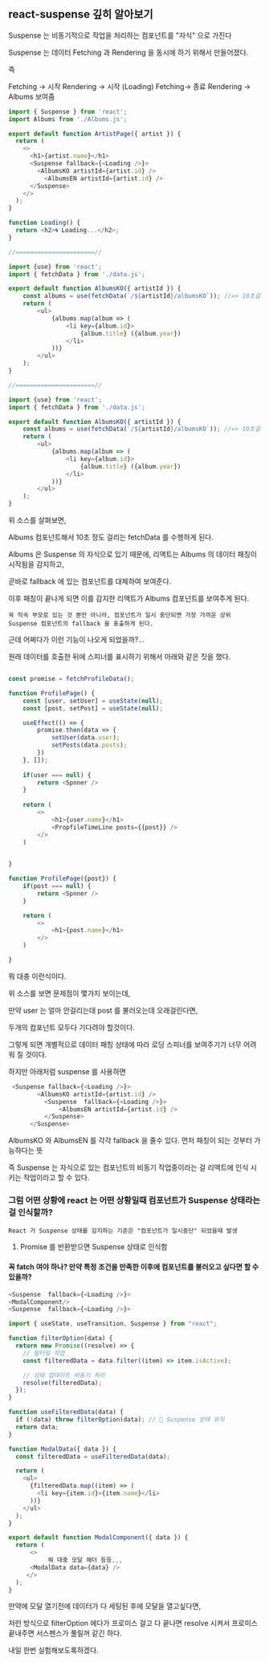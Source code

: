 ## react-suspense 깊히 알아보기


Suspense 는 비동기적으로 작업을 처리하는 컴포넌트를 "자식" 으로 가진다

Suspense 는 데이터 Fetching 과 Rendering 을 동시에 하기 위해서 만들어졌다. 

즉

Fetching -> 시작
Rendering -> 시작 (Loading)
Fetching-> 종료
Rendering -> Albums 보여줌

````javascript
import { Suspense } from 'react';
import Albums from './Albums.js';

export default function ArtistPage({ artist }) {
  return (
    <>
      <h1>{artist.name}</h1>
      <Suspense fallback={<Loading />}> 
        <AlbumsKO artistId={artist.id} />
          <AlbumsEN artistId={artist.id} />
      </Suspense>
    </>
  );
}

function Loading() {
  return <h2>🌀 Loading...</h2>;
}

//======================//

import {use} from 'react';
import { fetchData } from './data.js';

export default function AlbumsKO({ artistId }) {
    const albums = use(fetchData(`/${artistId}/albumsKO`)); //=> 10초걸림
    return (
        <ul>
            {albums.map(album => (
                <li key={album.id}>
                    {album.title} ({album.year})
                </li>
            ))}
        </ul>
    );
}

//======================//

import {use} from 'react';
import { fetchData } from './data.js';

export default function AlbumsKO({ artistId }) {
    const albums = use(fetchData(`/${artistId}/albumsKO`)); //=> 10초걸림
    return (
        <ul>
            {albums.map(album => (
                <li key={album.id}>
                    {album.title} ({album.year})
                </li>
            ))}
        </ul>
    );
}


````
위 소스를 살펴보면,

Albums 컴포넌트해서 10초 정도 걸리는 fetchData 를 수행하게 된다.

Albums 은 Suspense 의 자식으로 있기 때문에, 리액트는 Albums 의 데이터 패칭이 시작됨을 감지하고, 

곧바로 fallback 에 있는 컴포넌트를 대체하여 보여준다. 

이후 패칭이 끝나게 되면 이를 감지한 리액트가 Albums 컴포넌트를 보여주게 된다. 

    꼭 직속 부모로 있는 것 뿐만 아니라, 컴포넌트가 일시 중단되면 가장 가까운 상위 Suspense 컴포넌트의 fallback 을 표출하게 된다. 


근데 어쩌다가 이런 기능이 나오게 되었을까?...

원래 데이터를 호출한 뒤에 스피너를 표시하기 위해서 아래와 같은 짓을 했다.

````javascript

const promise = fetchProfileData();

function ProfilePage() {
    const [user, setUser] = useState(null);
    const [post, setPost] = useState(null);

    useEffect(() => {
        promise.then(data => {
            setUser(data.user);
            setPosts(data.posts);
        })
    }, []);
    
    if(user === null) {
        return <Spnner />
    }
    
    return (
        <>
            <h1>{user.name}</h1>
            <PropfileTimeLine posts={{post}} />
        </>  
    )
    

}

function ProfilePage({post}) {
    if(post === null) {
        return <Spnner />
    }

    return (
        <>
            <h1>{post.name}</h1>
        </>
    )

}

````

뭐 대충 이런식이다. 

위 소스를 보면 문제점이 몇가지 보이는데, 

만약 user 는 얼마 안걸리는데 post 를 불러오는데 오래걸린다면, 

두개의 컴포넌트 모두다 기다려야 할것이다. 

그렇게 되면 개별적으로 데이터 패칭 상태에 따라 로딩 스피너를 보여주기가 너무 어려워 질 것이다. 

하지만 아래처럼 suspense 를 사용하면 

````javascript
 <Suspense fallback={<Loading />}> 
        <AlbumsKO artistId={artist.id} />
          <Suspense  fallback={<Loading />}>
              <AlbumsEN artistId={artist.id} />
          </Suspense>
      </Suspense>
````
AlbumsKO 와 AlbumsEN 를 각각 fallback 을 줄수 있다. 
먼저 패칭이 되는 것부터 가능하다는 뜻

즉 Suspense 는 자식으로 있는 컴포넌트의 비동기 작업중이라는 걸 리액트에 인식 시키는 작업이라고 할 수 있다. 


### 그럼 어떤 상황에 react 는 어떤 상황일때 컴포넌트가 Suspense 상태라는걸 인식할까?

    React 가 Suspense 상태를 감지하는 기준은 "컴포넌트가 일시중단" 되었을때 발생

1. Promise 를 반환받으면 Suspense 상태로 인식함



#### 꼭 fatch 여야 하나? 만약 특정 조건을 만족한 이후에 컴포넌트를 불러오고 싶다면 할 수 있을까?

````javascript
<Suspense  fallback={<Loading />}>
<ModalComponent/>
<Suspense  fallback={<Loading />}>
````

````javascript
import { useState, useTransition, Suspense } from "react";

function filterOption(data) {
  return new Promise((resolve) => {
    // 필터링 작업
    const filteredData = data.filter((item) => item.isActive);

    // 상태 업데이트 비동기 처리
    resolve(filteredData);
  });
}

function useFilteredData(data) {
  if (!data) throw filterOption(data); // 🚀 Suspense 상태 유지
  return data;
}

function ModalData({ data }) {
  const filteredData = useFilteredData(data);

  return (
    <ul>
      {filteredData.map((item) => (
        <li key={item.id}>{item.name}</li>
      ))}
    </ul>
  );
}

export default function ModalComponent({ data }) {
  return (
      <>
           뭐 대충 모달 해더 등등,,,
      <ModalData data={data} />
     </>
  );
}
````

만약에 모달 열기전에 데이터가 다 세팅된 후에 모달을 열고싶다면,

저런 방식으로 filterOption 에다가 프로미스 걸고 다 끝나면 resolve 시켜서 프로미스 끝내주면 서스펜스가 풀릴꺼 같긴 하다.

내일 한번 실험해보도록하겠다. 


